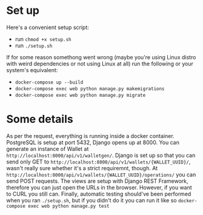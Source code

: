# Set up
Here's a convenient setup script:
- run `chmod +x setup.sh`
- run `./setup.sh`
  
If for some reason somethong went wrong (maybe you're using Linux distro with weird dependencies or not using Linux at all) run the following or your system's equivalent:
- `docker-compose up --build`
- `docker-compose exec web python manage.py makemigrations`
- `docker-compose exec web python manage.py migrate`

# Some details
As per the request, everything is running inside a docker container. PostgreSQL is setup at port 5432, Django opens up at 8000.
You can generate an instance of Wallet at `http://localhost:8000/api/v1/walletgen/`. Django is set up so that you can send only GET to `http://localhost:8000/api/v1/wallets/{WALLET_UUID}/`, wasn't really sure whether it's a strict requiremnt, though. At `http://localhost:8000/api/v1/wallets/{WALLET_UUID}/operations/` you can send POST requests. The views are setup with Django REST Framework, therefore you can just open the URLs in the browser. However, if you want to CURL you still can.
Finally, automatic testing should've been performed when you ran `./setup.sh`, but if you didn't do it you can run it like so `docker-compose exec web python manage.py test`
